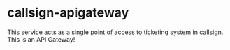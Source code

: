 # callsign-apigateway
This service acts as a single point of access to ticketing system in callsign.
This is an API Gateway!
